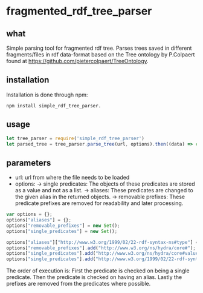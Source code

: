 # fragmented_rdf_tree_parser

## what

Simple parsing tool for fragmented rdf tree.
Parses trees saved in different fragments/files in rdf data-format based on the Tree ontology by P.Colpaert found at https://github.com/pietercolpaert/TreeOntology.


## installation
Installation is done through npm:
```
npm install simple_rdf_tree_parser.
```


## usage
``` javascript
let tree_parser = require('simple_rdf_tree_parser')
let parsed_tree = tree_parser.parse_tree(url, options).then((data) => console.log(data))
```

## parameters

 - url: url from where the file needs to be loaded
 - options:
      -> single predicates: The objects of these predicates are stored as a value and not as a list.
      -> aliases: These predicates are changed to the given alias in the returned objects.
      -> removable prefixes: These predicate prefixes are removed for readability and later processing.

``` javascript
var options = {};
options["aliases"] = {};
options["removable_prefixes"] = new Set();
options["single_predicates"] = new Set();

options["aliases"]["http://www.w3.org/1999/02/22-rdf-syntax-ns#type"] = "type";
options["removable_prefixes"].add("http://www.w3.org/ns/hydra/core#");
options["single_predicates"].add("http://www.w3.org/ns/hydra/core#value");
options["single_predicates"].add("http://www.w3.org/1999/02/22-rdf-syntax-ns#type");
```
The order of execution is:
First the predicate is checked on being a single predicate.
Then the predicate is checked on having an alias.
Lastly the prefixes are removed from the predicates where possible.
